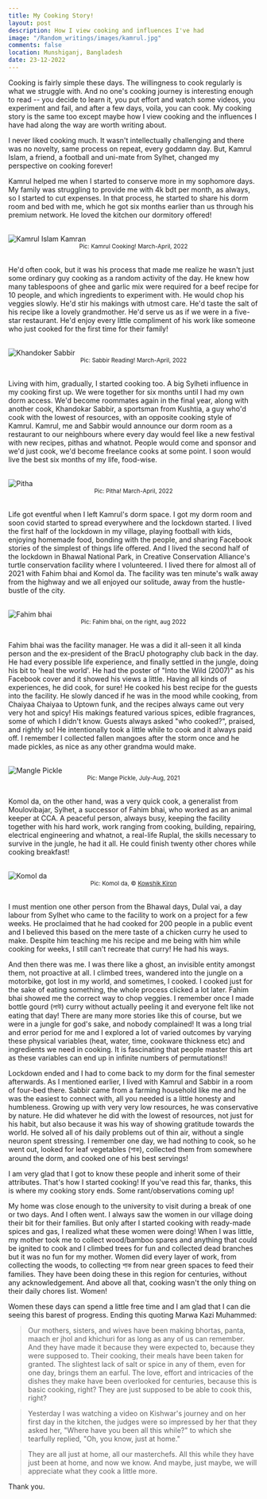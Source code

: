 ```yaml
---
title: My Cooking Story!
layout: post
description: How I view cooking and influences I've had
image: "/Random_writings/images/kamrul.jpg"
comments: false
location: Munshiganj, Bangladesh
date: 23-12-2022
---
```


Cooking is fairly simple these days. The willingness to cook regularly is what we struggle with. And no one's cooking journey is interesting enough to read -- you decide to learn it, you put effort and watch some videos, you experiment and fail, and after a few days, voila, you can cook. My cooking story is the same too except maybe how I view cooking and the influences I have had along the way are worth writing about. 

I never liked cooking much. It wasn't intellectually challenging and there was no novelty, same process on repeat, every goddamn day. But, Kamrul Islam, a friend, a football and uni-mate from Sylhet, changed my perspective on cooking forever!
 
Kamrul helped me when I started to conserve more in my sophomore days. My family was struggling to provide me with 4k bdt per month, as always, so I started to cut expenses. In that process, he started to share his dorm room and bed with me, which he got six months earlier than us through his premium network. He loved the kitchen our dormitory offered!

<br>
<img src="/Random_writings/images/kamrul.jpg" alt="Kamrul Islam Kamran">
<center> <small>Pic: Kamrul Cooking! March-April, 2022</small> </center> <br>

He'd often cook, but it was his process that made me realize he wasn't just some ordinary guy cooking as a random activity of the day. He knew how many tablespoons of ghee and garlic mix were required for a beef recipe for 10 people, and which ingredients to experiment with. He would chop his veggies slowly. He'd stir his makings with utmost care. He'd taste the salt of his recipe like a lovely grandmother. He'd serve us as if we were in a five-star restaurant. He'd enjoy every little compliment of his work like someone who just cooked for the first time for their family!

<br>
<img src="/Random_writings/images/sabbir.jpg" alt="Khandoker Sabbir">
<center> <small>Pic: Sabbir Reading! March-April, 2022</small> </center> <br>

Living with him, gradually, I started cooking too. A big Sylheti influence in my cooking first up. We were together for six months until I had my own dorm access. We'd become roommates again in the final year, along with another cook, Khandokar Sabbir, a sportsman from Kushtia, a guy who'd cook with the lowest of resources, with an opposite cooking style of Kamrul. Kamrul, me and Sabbir would announce our dorm room as a restaurant to our neighbours where every day would feel like a new festival with new recipes, pithas and whatnot. People would come and sponsor and we'd just cook, we'd become freelance cooks at some point. I soon would live the best six months of my life, food-wise.

<br>
<img src="/Random_writings/images/pitha.jpg" alt="Pitha">
<center> <small>Pic: Pitha! March-April, 2022</small> </center> <br>

Life got eventful when I left Kamrul's dorm space. I got my dorm room and soon covid started to spread everywhere and the lockdown started. I lived the first half of the lockdown in my village, playing football with kids, enjoying homemade food, bonding with the people, and sharing Facebook stories of the simplest of things life offered. And I lived the second half of the lockdown in Bhawal National Park, in Creative Conservation Alliance's turtle conservation facility where I volunteered. I lived there for almost all of 2021 with Fahim bhai and Komol da. The facility was ten minute's walk away from the highway and we all enjoyed our solitude, away from the hustle-bustle of the city.

<br>
<img src="/Random_writings/images/fahim.jpg" alt="Fahim bhai">
<center> <small>Pic: Fahim bhai, on the right, aug 2022</small> </center> <br>

Fahim bhai was the facility manager. He was a did it all-seen it all kinda person and the ex-president of the BracU photography club back in the day. He had every possible life experience, and finally settled in the jungle, doing his bit to 'heal the world'. He had the poster of "Into the Wild (2007)" as his Facebook cover and it showed his views a little. Having all kinds of experiences, he did cook, for sure! He cooked his best recipe for the guests into the facility. He slowly danced if he was in the mood while cooking, from Chaiyaa Chaiyaa to Uptown funk, and the recipes always came out very very hot and spicy! His makings featured various spices, edible fragrances, some of which I didn't know. Guests always asked "who cooked?", praised, and rightly so! He intentionally took a little while to cook and it always paid off. I remember I collected fallen mangoes after the storm once and he made pickles, as nice as any other grandma would make.

<br>
<img src="/Random_writings/images/pickle.jpg" alt="Mangle Pickle">
<center> <small>Pic: Mange Pickle, July-Aug, 2021</small> </center> <br>

Komol da, on the other hand, was a very quick cook, a generalist from Moulovibajar, Sylhet,  a successor of Fahim bhai, who worked as an animal keeper at CCA. A peaceful person, always busy, keeping the facility together with his hard work, work ranging from cooking, building, repairing, electrical engineering and whatnot, a real-life Ruplal, the skills necessary to survive in the jungle, he had it all. He could finish twenty other chores while cooking breakfast!

<br>
<img src="/Random_writings/images/komol.jpg" alt="Komol da">
<center> <small>Pic: Komol da, © <a href="https://www.instagram.com/kkowshikk/">Kowshik Kiron</a></small> </center> <br>


I must mention one other person from the Bhawal days, Dulal vai, a day labour from Sylhet who came to the facility to work on a project for a few weeks. He proclaimed that he had cooked for 200 people in a public event and I believed this based on the mere taste of a chicken curry he used to make. Despite him teaching me his recipe and me being with him while cooking for weeks, I still can't recreate that curry! He had his ways.

And then there was me. I was there like a ghost, an invisible entity amongst them, not proactive at all. I climbed trees, wandered into the jungle on a motorbike, got lost in my world, and sometimes, I cooked. I cooked just for the sake of eating something, the whole process clicked a lot later. Fahim bhai showed me the correct way to chop veggies. I remember once I made bottle gourd (লাউ) curry without actually peeling it and everyone felt like not eating that day! There are many more stories like this of course, but we were in a jungle for god's sake, and nobody complained! It was a long trial and error period for me and I explored a lot of varied outcomes by varying these physical variables (heat, water, time, cookware thickness etc) and ingredients we need in cooking. It is fascinating that people master this art as these variables can end up in infinite numbers of permutations!!

Lockdown ended and I had to come back to my dorm for the final semester afterwards. As I mentioned earlier, I lived with Kamrul and Sabbir in a room of four-bed there. Sabbir came from a farming household like me and he was the easiest to connect with, all you needed is a little honesty and humbleness. Growing up with very very low resources, he was conservative by nature. He did whatever he did with the lowest of resources, not just for his habit, but also because it was his way of showing gratitude towards the world. He solved all of his daily problems out of thin air, without a single neuron spent stressing. I remember one day, we had nothing to cook, so he went out, looked for leaf vegetables (শাক), collected them from somewhere around the dorm, and cooked one of his best servings!

I am very glad that I got to know these people and inherit some of their attributes. That's how I started cooking! If you've read this far, thanks, this is where my cooking story ends. Some rant/observations coming up! 

My home was close enough to the university to visit during a break of one or two days. And I often went. I always saw the women in our village doing their bit for their families. But only after I started cooking with ready-made spices and gas, I realized what these women were doing! When I was little, my mother took me to collect wood/bamboo spares and anything that could be ignited to cook and I climbed trees for fun and collected dead branches but it was no fun for my mother. Women did every layer of work, from collecting the woods, to collecting শাক from near green spaces to feed their families. They have been doing these in this region for centuries, without any acknowledgement. And above all that, cooking wasn't the only thing on their daily chores list. Women! 

Women these days can spend a little free time and I am glad that I can die seeing this barest of progress. Ending this quoting Marwa Kazi Muhammed:

> Our mothers, sisters, and wives have been making bhortas, panta, maach er jhol and khichuri for as long as any of us can remember. And they have made it because they were expected to, because they were supposed to. Their cooking, their meals have been taken for granted. The slightest lack of salt or spice in any of them, even for one day, brings them an earful. The love, effort and intricacies of the dishes they make have been overlooked for centuries, because this is basic cooking, right? They are just supposed to be able to cook this, right?

> Yesterday I was watching a video on Kishwar's journey and on her first day in the kitchen, the judges were so impressed by her that they asked her, "Where have you been all this while?" to which she tearfully replied, "Oh, you know, just at home."

> They are all just at home, all our masterchefs. All this while they have just been at home, and now we know. And maybe, just maybe, we will appreciate what they cook a little more.

Thank you.
